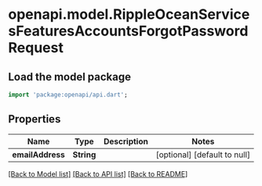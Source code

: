 # openapi.model.RippleOceanServicesFeaturesAccountsForgotPasswordRequest

## Load the model package
```dart
import 'package:openapi/api.dart';
```

## Properties
Name | Type | Description | Notes
------------ | ------------- | ------------- | -------------
**emailAddress** | **String** |  | [optional] [default to null]

[[Back to Model list]](../README.md#documentation-for-models) [[Back to API list]](../README.md#documentation-for-api-endpoints) [[Back to README]](../README.md)


